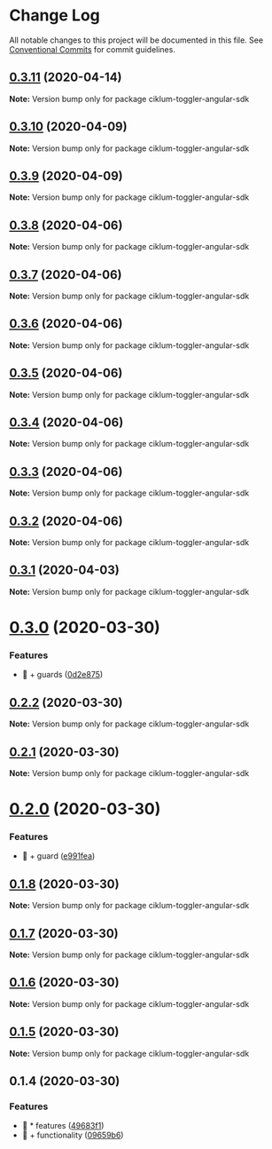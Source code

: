 # Change Log

All notable changes to this project will be documented in this file.
See [Conventional Commits](https://conventionalcommits.org) for commit guidelines.

## [0.3.11](https://github.com/ciklum-digital/ciklum-toggler-angular-sdk/compare/v0.3.10...v0.3.11) (2020-04-14)

**Note:** Version bump only for package ciklum-toggler-angular-sdk





## [0.3.10](https://github.com/ciklum-digital/ciklum-toggler-angular-sdk/compare/v0.3.9...v0.3.10) (2020-04-09)

**Note:** Version bump only for package ciklum-toggler-angular-sdk





## [0.3.9](https://github.com/ciklum-digital/ciklum-toggler-angular-sdk/compare/v0.3.8...v0.3.9) (2020-04-09)

**Note:** Version bump only for package ciklum-toggler-angular-sdk





## [0.3.8](https://github.com/ciklum-digital/ciklum-toggler-angular-sdk/compare/v0.3.7...v0.3.8) (2020-04-06)

**Note:** Version bump only for package ciklum-toggler-angular-sdk





## [0.3.7](https://github.com/ciklum-digital/ciklum-toggler-angular-sdk/compare/v0.3.6...v0.3.7) (2020-04-06)

**Note:** Version bump only for package ciklum-toggler-angular-sdk





## [0.3.6](https://github.com/ciklum-digital/ciklum-toggler-angular-sdk/compare/v0.3.5...v0.3.6) (2020-04-06)

**Note:** Version bump only for package ciklum-toggler-angular-sdk





## [0.3.5](https://github.com/ciklum-digital/ciklum-toggler-angular-sdk/compare/v0.3.4...v0.3.5) (2020-04-06)

**Note:** Version bump only for package ciklum-toggler-angular-sdk





## [0.3.4](https://github.com/ciklum-digital/ciklum-toggler-angular-sdk/compare/v0.3.3...v0.3.4) (2020-04-06)

**Note:** Version bump only for package ciklum-toggler-angular-sdk





## [0.3.3](https://github.com/ciklum-digital/ciklum-toggler-angular-sdk/compare/v0.3.2...v0.3.3) (2020-04-06)

**Note:** Version bump only for package ciklum-toggler-angular-sdk





## [0.3.2](https://github.com/ciklum-digital/ciklum-toggler-angular-sdk/compare/v0.3.1...v0.3.2) (2020-04-06)

**Note:** Version bump only for package ciklum-toggler-angular-sdk





## [0.3.1](https://github.com/ciklum-digital/ciklum-toggler-angular-sdk/compare/v0.3.0...v0.3.1) (2020-04-03)

**Note:** Version bump only for package ciklum-toggler-angular-sdk





# [0.3.0](https://github.com/ciklum-digital/ciklum-toggler-angular-sdk/compare/v0.2.2...v0.3.0) (2020-03-30)


### Features

* 🎸 + guards ([0d2e875](https://github.com/ciklum-digital/ciklum-toggler-angular-sdk/commit/0d2e875abfe99753a60202c4bf05d76d531cddc0))





## [0.2.2](https://github.com/ciklum-digital/ciklum-toggler-angular-sdk/compare/v0.2.1...v0.2.2) (2020-03-30)

**Note:** Version bump only for package ciklum-toggler-angular-sdk





## [0.2.1](https://github.com/ciklum-digital/ciklum-toggler-angular-sdk/compare/v0.2.0...v0.2.1) (2020-03-30)

**Note:** Version bump only for package ciklum-toggler-angular-sdk





# [0.2.0](https://github.com/ciklum-digital/ciklum-toggler-angular-sdk/compare/v0.1.8...v0.2.0) (2020-03-30)


### Features

* 🎸 + guard ([e991fea](https://github.com/ciklum-digital/ciklum-toggler-angular-sdk/commit/e991fea70a7a650ad04b8b3753f71451fb53b23c))





## [0.1.8](https://github.com/ciklum-digital/ciklum-toggler-angular-sdk/compare/v0.1.7...v0.1.8) (2020-03-30)

**Note:** Version bump only for package ciklum-toggler-angular-sdk





## [0.1.7](https://github.com/ciklum-digital/ciklum-toggler-angular-sdk/compare/v0.1.6...v0.1.7) (2020-03-30)

**Note:** Version bump only for package ciklum-toggler-angular-sdk





## [0.1.6](https://github.com/ciklum-digital/ciklum-toggler-angular-sdk/compare/v0.1.5...v0.1.6) (2020-03-30)

**Note:** Version bump only for package ciklum-toggler-angular-sdk





## [0.1.5](https://github.com/ciklum-digital/ciklum-toggler-angular-sdk/compare/v0.1.4...v0.1.5) (2020-03-30)

**Note:** Version bump only for package ciklum-toggler-angular-sdk





## 0.1.4 (2020-03-30)


### Features

* 🎸 * features ([49683f1](https://github.com/ciklum-digital/ciklum-toggler-angular-sdk/commit/49683f19ab9ca35a7d6b679f0b901392f88b2fb2))
* 🎸 + functionality ([09659b6](https://github.com/ciklum-digital/ciklum-toggler-angular-sdk/commit/09659b6d2b627318cdb9e9acda1acafaf7ff0d39))
